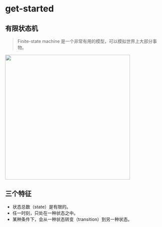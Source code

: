 # get-started


## 有限状态机
> Finite-state machine 是一个非常有用的模型，可以模拟世界上大部分事物。

<img width="400" src="http://www.ruanyifeng.com/blogimg/asset/201309/bg2013090201.png" />


## 三个特征
- 状态总数（state）是有限的。
- 任一时刻，只处在一种状态之中。
- 某种条件下，会从一种状态转变（transition）到另一种状态。

